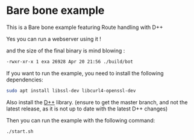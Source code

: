 # Bare bone example

This is a Bare bone example featuring Route handling with D++

Yes you can run a webserver using it !

and the size of the final binary is mind blowing :

```bash
-rwxr-xr-x 1 exa 26928 Apr 20 21:56 ./build/bot
```

If you want to run the example, you need to install the following dependencies:

```bash
sudo apt install libssl-dev libcurl4-openssl-dev
```

Also install the [D++](https://dpp.dev/) library. (ensure to get the master branch, and not the latest release, as it is not up to date with the latest D++ changes)


Then you can run the example with the following command:

```bash
./start.sh
```

